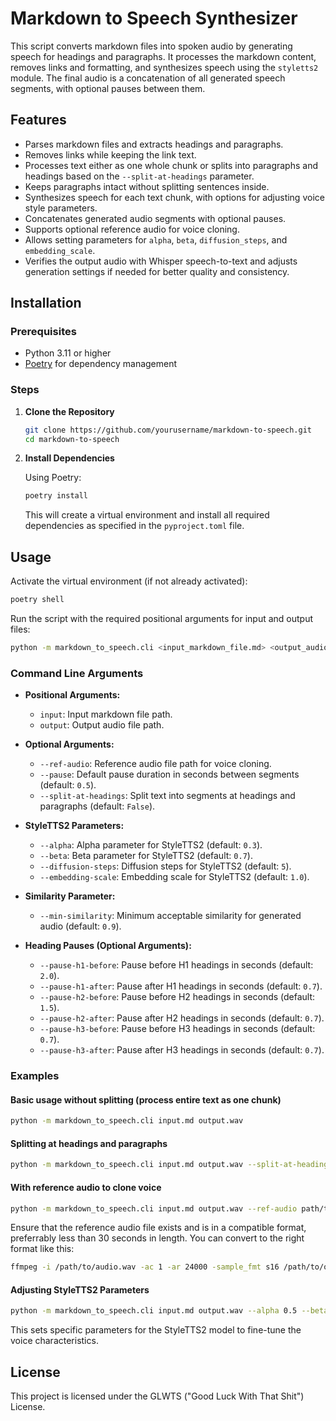 # Markdown to Speech Synthesizer

This script converts markdown files into spoken audio by generating speech for headings and paragraphs. It processes the markdown content, removes links and formatting, and synthesizes speech using the `styletts2` module. The final audio is a concatenation of all generated speech segments, with optional pauses between them.

## Features

- Parses markdown files and extracts headings and paragraphs.
- Removes links while keeping the link text.
- Processes text either as one whole chunk or splits into paragraphs and headings based on the `--split-at-headings` parameter.
- Keeps paragraphs intact without splitting sentences inside.
- Synthesizes speech for each text chunk, with options for adjusting voice style parameters.
- Concatenates generated audio segments with optional pauses.
- Supports optional reference audio for voice cloning.
- Allows setting parameters for `alpha`, `beta`, `diffusion_steps`, and `embedding_scale`.
- Verifies the output audio with Whisper speech-to-text and adjusts generation settings if needed for better quality and consistency.

## Installation

### Prerequisites

- Python 3.11 or higher
- [Poetry](https://python-poetry.org/docs/#installation) for dependency management

### Steps

1. **Clone the Repository**

   ```bash
   git clone https://github.com/yourusername/markdown-to-speech.git
   cd markdown-to-speech
   ```

2. **Install Dependencies**

   Using Poetry:

   ```bash
   poetry install
   ```

   This will create a virtual environment and install all required dependencies as specified in the `pyproject.toml` file.

## Usage

Activate the virtual environment (if not already activated):

```bash
poetry shell
```

Run the script with the required positional arguments for input and output files:

```bash
python -m markdown_to_speech.cli <input_markdown_file.md> <output_audio_file.wav>
```

### Command Line Arguments

- **Positional Arguments:**
  - `input`: Input markdown file path.
  - `output`: Output audio file path.

- **Optional Arguments:**
  - `--ref-audio`: Reference audio file path for voice cloning.
  - `--pause`: Default pause duration in seconds between segments (default: `0.5`).
  - `--split-at-headings`: Split text into segments at headings and paragraphs (default: `False`).

- **StyleTTS2 Parameters:**
  - `--alpha`: Alpha parameter for StyleTTS2 (default: `0.3`).
  - `--beta`: Beta parameter for StyleTTS2 (default: `0.7`).
  - `--diffusion-steps`: Diffusion steps for StyleTTS2 (default: `5`).
  - `--embedding-scale`: Embedding scale for StyleTTS2 (default: `1.0`).

- **Similarity Parameter:**
  - `--min-similarity`: Minimum acceptable similarity for generated audio (default: `0.9`).

- **Heading Pauses (Optional Arguments):**
  - `--pause-h1-before`: Pause before H1 headings in seconds (default: `2.0`).
  - `--pause-h1-after`: Pause after H1 headings in seconds (default: `0.7`).
  - `--pause-h2-before`: Pause before H2 headings in seconds (default: `1.5`).
  - `--pause-h2-after`: Pause after H2 headings in seconds (default: `0.7`).
  - `--pause-h3-before`: Pause before H3 headings in seconds (default: `0.7`).
  - `--pause-h3-after`: Pause after H3 headings in seconds (default: `0.7`).

### Examples

#### Basic usage without splitting (process entire text as one chunk)

```bash
python -m markdown_to_speech.cli input.md output.wav
```

#### Splitting at headings and paragraphs

```bash
python -m markdown_to_speech.cli input.md output.wav --split-at-headings
```

#### With reference audio to clone voice

```bash
python -m markdown_to_speech.cli input.md output.wav --ref-audio path/to/ref_audio.wav
```

Ensure that the reference audio file exists and is in a compatible format, preferrably less than 30 seconds in length. You can convert to the right format like this:

```bash
ffmpeg -i /path/to/audio.wav -ac 1 -ar 24000 -sample_fmt s16 /path/to/output_audio.wav
```

#### Adjusting StyleTTS2 Parameters

```bash
python -m markdown_to_speech.cli input.md output.wav --alpha 0.5 --beta 0.5 --diffusion-steps 7 --embedding-scale 1.2
```

This sets specific parameters for the StyleTTS2 model to fine-tune the voice characteristics.

## License

This project is licensed under the GLWTS ("Good Luck With That Shit") License.
